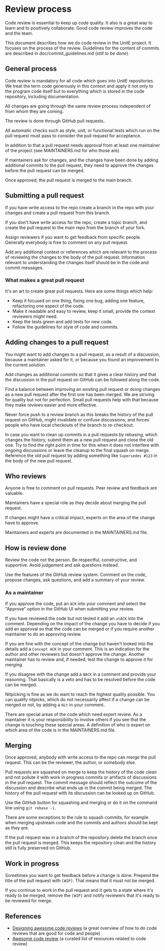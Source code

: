 # Review process

Code review is essential to keep up code quality. It also is a great way to learn and to positively collaborate. Good code review improves the code and the team.

This document describes how we do code review in the UnitE project. It focuses on the process of the review. Guidelines for the content of commits are described in doc/commit_guidelines.md (*still to be done*).

## General process

Code review is mandatory for all code which goes into UnitE repositories. We treat the term code generously in this context and apply it not only to the program code itself but to everything which is stored in the code repository, including documentation.

All changes are going through the same review process independent of from whom they are coming.

The review is done through GitHub pull requests.

All automatic checks such as style, unit, or functional tests which run on the pull request must pass to consider the pull request for acceptance.

In addition to that a pull request needs approval from at least one maintainer of the project (see MAINTAINERS.md for who those are).

If maintainers ask for changes, and the changes have been done by adding additional commits to the pull request, they need to approve the changes before the pull request can be merged.

Once approved, the pull request is merged to the main branch.

## Submitting a pull request

If you have write access to the repo create a branch in the repo with your changes and create a pull request from this branch.

If you don't have write access for the repo, create a topic branch, and create the pull request to the main repo from the branch of your fork.

Assign reviewers if you want to get feedback from specific people. Generally everybody is free to comment on any pull request.

Add any additional context or references which are relevant to the process of reviewing the changes to the body of the pull request. Information relevant to understanding the changes itself should be in the code and commit messages.

### What makes a great pull request

It's an art to create great pull requests. Here are some things which help:

* Keep it focused on one thing, fixing one bug, adding one feature, refactoring one aspect of the code.
* Make it readable and easy to review, keep it small, provide the context reviewers might need.
* Keep the tests green and add tests for new code.
* Follow the guidelines for style of code and commits.

## Adding changes to a pull request

You might want to add changes to a pull request, as a result of a discussion, because a maintainer asked for it, or because you found an improvement to the current solution.

Add changes as additional commits so that it gives a clear history and that the discussion in the pull request on GitHub can be followed along the code.

Find a balance between improving an existing pull request or doing changes as a new pull request after the first one has been merged. We are striving for quality but not for perfection. Small pull requests help with that because they make reviews easier and more effective.

Never force push to a review branch as this breaks the history of the pull request on GitHub, might invalidate or confuse discussions, and forces people who have local checkouts of the branch to re-checkout.

In case you want to clean up commits in a pull requests by rebasing, which changes the history, submit them as a new pull request and close the old one. Try to find the right point in time for this when it does not interfere with ongoing discussions or leave the cleanup to the final squash on merge. Reference the old pull request by adding something like `Supersedes #123` in the body of the new pull request.

## Who reviews

Anyone is free to comment on pull requests. Peer review and feedback are valuable.

Maintainers have a special role as they decide about merging the pull request.

If changes might have a critical impact, experts on the area of the change have to approve.

Maintainers and experts are documented in the MAINTAINERS.md file.

## How is review done

Review the code not the person. Be respectful, constructive, and supportive. Avoid judgement and ask questions instead.

Use the features of the GitHub review system. Comment on the code, propose changes, ask questions, and add a summary of your review.

### As a maintainer

If you approve the code, put an `ACK` into your comment and select the "Approve" option in the GitHub UI when submitting your review.

If you have reviewed the code but not tested it add an `utACK` into the comment. Depending on the impact of the change you have to decide if you add an approval so that the code can be merged or if you require another maintainer to do an approving review.

If you are fine with the concept of the change but haven't looked into the details add a `Concept ACK` in your comment. This is an indication for the author and other reviewers but doesn't approve the change. Another maintainer has to review and, if needed, test the change to approve it for merging.

If you disagree with the change add a `NACK` in a comment and provide your reasoning. That basically is a veto and has to be resolved before the code can be merged.

Nitpicking is fine as we do want to reach the highest quality possible. You can qualify nitpicks, which do not necessarily affect if a change can be merged or not, by adding a `Nit` in your comment.

There are special areas of the code which need expert review. As a maintainer it is your responsibility to involve others if you see that the change is touching these special areas. A definition of who is expert on which area of the code is in the MAINTAINERS.md file.

## Merging

Once approved, anybody with write access to the repo can merge the pull request. This can be the reviewer, the author, or somebody else.

Pull requests are squashed on merge to keep the history of the code clean and not pollute it with work in progress commits or artifacts of discussions in the pull request. The commit message should reflect the outcome of the discussion and describe what ends up in the commit being merged. The history of the pull request with its discussion can be looked up on GitHub.

Use the GitHub button for squashing and merging or do it on the command line using `git rebase -i`.

There are some exceptions to the rule to squash commits, for example when merging upstream code and the commits and authors should be kept as they are.

If the pull request was in a branch of the repository delete the branch once the pull request is merged. This keeps the repository clean and the history still is fully preserved on GitHub.

## Work in progress

Sometimes you want to get feedback before a change is done. Prepend the title of the pull request with `[WIP]`. That means that it must not be merged.

If you continue to work in the pull request and it gets to a state where it's ready to be merged, remove the `[WIP]` and notify reviewers that it's ready to be reviewed for merge.

## References

* [Designing awesome code reviews](https://medium.com/unpacking-trunk-club/designing-awesome-code-reviews-5a0d9cd867e3) (a great overview of how to do code reviews that are good for code and people)
* [Awesome code review](https://github.com/joho/awesome-code-review) (a curated list of resources related to code review)
